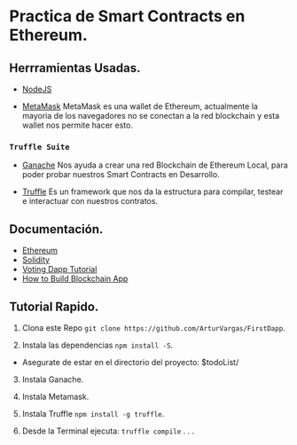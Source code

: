 
# Practica de Smart Contracts en Ethereum.

## Herrramientas Usadas.

* [NodeJS](https://nodejs.org/en/)

* [MetaMask](https://chrome.google.com/webstore/detail/metamask/nkbihfbeogaeaoehlefnkodbefgpgknn?hl=en)
MetaMask es una wallet de Ethereum, actualmente la mayoria de los navegadores no se conectan a la red blockchain y esta wallet nos permite hacer esto.

### `Truffle Suite`
* [Ganache](https://www.trufflesuite.com/ganache)
Nos ayuda a crear una red Blockchain de Ethereum Local, para poder probar nuestros Smart Contracts en Desarrollo.

* [Truffle](https://www.trufflesuite.com/docs/truffle/overview)
Es un framework que nos da la estructura para compilar, testear e interactuar con nuestros contratos.


## Documentación.

* [Ethereum](https://www.ethereum.org/developers/#getting-started)
* [Solidity](https://solidity.readthedocs.io/en/v0.5.12/)
* [Voting Dapp Tutorial](https://medium.com/@mvmurthy/full-stack-hello-world-voting-ethereum-dapp-tutorial-part-1-40d2d0d807c2)
* [How to Build Blockchain App](http://www.dappuniversity.com/articles/blockchain-app-tutorial)

## Tutorial Rapido.
1. Clona este Repo `git clone https://github.com/ArturVargas/FirstDapp`.

2. Instala las dependencias `npm install -S`.
* Asegurate de estar en el directorio del proyecto: $todoList/

3. Instala Ganache.

4. Instala Metamask.

5. Instala Truffle `npm install -g truffle`.

6. Desde la Terminal ejecuta: `truffle compile`
.
.
.

